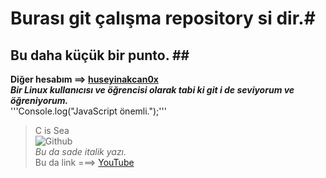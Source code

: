 # Burası git çalışma repository si dir.# <br />
## Bu daha küçük bir punto. ## <br />
**Diğer hesabım ==> [huseyinakcan0x](https://github.com/huseyinakcan0x)**<br />
***Bir Linux kullanıcısı ve öğrencisi olarak tabi ki git i de seviyorum ve öğreniyorum.***<br />
'''Console.log("JavaScript önemli.");'''<br />
>C is Sea<br />
![Github](https://cdn.pixabay.com/photo/2021/05/17/18/21/social-media-6261530_1280.png)<br />
_Bu da sade italik yazı._<br />
Bu da link ===> [YouTube](https://www.youtube.com/)<br />
